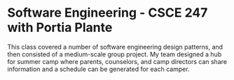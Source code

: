 # Software Engineering - CSCE 247 with Portia Plante

This class covered a number of software engineering design patterns, and then consisted of a medium-scale group project. My team designed a hub for summer camp where parents, counselors, and camp directors can share information and a schedule can be generated for each camper. 